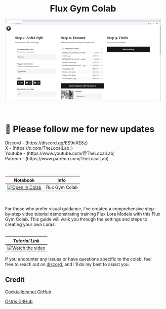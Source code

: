 <h1 align="center">Flux Gym Colab</h1>

![screenshot.png](screenshot.png) <br /> <br /> <br />


<h1>🐣 Please follow me for new updates</h1> 
Discord - (https://discord.gg/ES9nXE8z) <br />
X - (https://x.com/TheLocalLab_) <br />
Youtube - (https://www.youtube.com/@TheLocalLab) <br />
Patreon - (https://www.patreon.com/TheLocalLab)<br /> <br /> <br />


| Notebook | Info |
| --- | --- |
| <a href="https://colab.research.google.com/drive/1bG2RmkOVLVFPGsEm1RQIn5zsk2t3NRWS?usp=sharing" target="_blank"><img src="https://colab.research.google.com/assets/colab-badge.svg" alt="Open In Colab"/></a> | Flux Gym Colab |

<br /> <br />For those who prefer visual guidance, I've created a comprehensive step-by-step video tutorial demonstrating training Flux Lora Models with this Flux Gym Colab. This guide will walk you through the settings and steps to creating your own Loras. <br /> <br />

|                                           ***Tutorial Link***                                              |   
| :------------------------------------------------------------------------------------------------------: | 
| [![Watch the video](https://img.youtube.com/vi/yvXOKHeZtgs/hqdefault.jpg)](https://youtu.be/yvXOKHeZtgs) |


If you encounter any issues or have questions specific to the colab, feel free to reach out on [discord](https://discord.gg/ES9nXE8z), and I'll do my best to assist you.

## Credit
[Cocktailpeanut GitHub](https://github.com/cocktailpeanut/fluxgym)

[Ostris GitHub](https://github.com/ostris/ai-toolkit)

